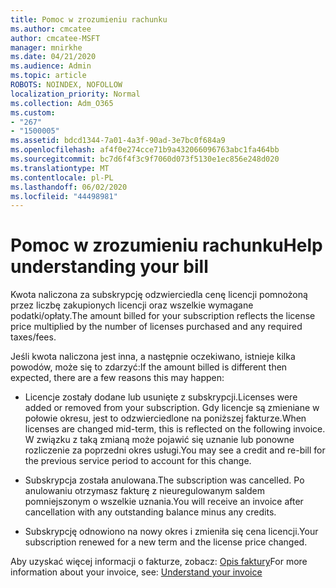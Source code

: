 ```yaml
---
title: Pomoc w zrozumieniu rachunku
ms.author: cmcatee
author: cmcatee-MSFT
manager: mnirkhe
ms.date: 04/21/2020
ms.audience: Admin
ms.topic: article
ROBOTS: NOINDEX, NOFOLLOW
localization_priority: Normal
ms.collection: Adm_O365
ms.custom:
- "267"
- "1500005"
ms.assetid: bdcd1344-7a01-4a3f-90ad-3e7bc0f684a9
ms.openlocfilehash: af4f0e274cce71b9a432066096763abc1fa464bb
ms.sourcegitcommit: bc7d6f4f3c9f7060d073f5130e1ec856e248d020
ms.translationtype: MT
ms.contentlocale: pl-PL
ms.lasthandoff: 06/02/2020
ms.locfileid: "44498981"
---
```

# <a name="help-understanding-your-bill"></a><span data-ttu-id="ecfa0-102">Pomoc w zrozumieniu rachunku</span><span class="sxs-lookup"><span data-stu-id="ecfa0-102">Help understanding your bill</span></span>

<span data-ttu-id="ecfa0-103">Kwota naliczona za subskrypcję odzwierciedla cenę licencji pomnożoną przez liczbę zakupionych licencji oraz wszelkie wymagane podatki/opłaty.</span><span class="sxs-lookup"><span data-stu-id="ecfa0-103">The amount billed for your subscription reflects the license price multiplied by the number of licenses purchased and any required taxes/fees.</span></span>
  
<span data-ttu-id="ecfa0-104">Jeśli kwota naliczona jest inna, a następnie oczekiwano, istnieje kilka powodów, może się to zdarzyć:</span><span class="sxs-lookup"><span data-stu-id="ecfa0-104">If the amount billed is different then expected, there are a few reasons this may happen:</span></span>
  
- <span data-ttu-id="ecfa0-105">Licencje zostały dodane lub usunięte z subskrypcji.</span><span class="sxs-lookup"><span data-stu-id="ecfa0-105">Licenses were added or removed from your subscription.</span></span> <span data-ttu-id="ecfa0-106">Gdy licencje są zmieniane w połowie okresu, jest to odzwierciedlone na poniższej fakturze.</span><span class="sxs-lookup"><span data-stu-id="ecfa0-106">When licenses are changed mid-term, this is reflected on the following invoice.</span></span> <span data-ttu-id="ecfa0-107">W związku z taką zmianą może pojawić się uznanie lub ponowne rozliczenie za poprzedni okres usługi.</span><span class="sxs-lookup"><span data-stu-id="ecfa0-107">You may see a credit and re-bill for the previous service period to account for this change.</span></span>

- <span data-ttu-id="ecfa0-108">Subskrypcja została anulowana.</span><span class="sxs-lookup"><span data-stu-id="ecfa0-108">The subscription was cancelled.</span></span> <span data-ttu-id="ecfa0-109">Po anulowaniu otrzymasz fakturę z nieuregulowanym saldem pomniejszonym o wszelkie uznania.</span><span class="sxs-lookup"><span data-stu-id="ecfa0-109">You will receive an invoice after cancellation with any outstanding balance minus any credits.</span></span>

- <span data-ttu-id="ecfa0-110">Subskrypcję odnowiono na nowy okres i zmieniła się cena licencji.</span><span class="sxs-lookup"><span data-stu-id="ecfa0-110">Your subscription renewed for a new term and the license price changed.</span></span>

<span data-ttu-id="ecfa0-111">Aby uzyskać więcej informacji o fakturze, zobacz: [Opis faktury](https://docs.microsoft.com/microsoft-365/commerce/billing-and-payments/understand-your-invoice2)</span><span class="sxs-lookup"><span data-stu-id="ecfa0-111">For more information about your invoice, see: [Understand your invoice](https://docs.microsoft.com/microsoft-365/commerce/billing-and-payments/understand-your-invoice2)</span></span>